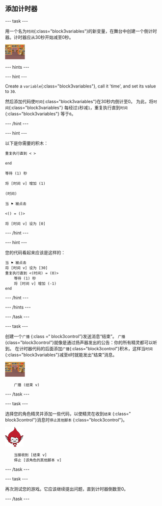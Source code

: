 ## 添加计时器

\--- task \---

用一个名为`时间`{:class="block3variables"}的新变量，在舞台中创建一个倒计时器。计时器应从30秒开始减至0秒。

![舞台精灵](images/stage-sprite.png)

\--- hints \---

\--- hint \---

Create a `variable`{:class="block3variables"}, call it 'time', and set its value to `30`.

然后添加代码使`时间`{:class="block3variables"}在30秒内倒计至0。 为此，将`时间`{:class="block3variables"} 每经过`1`秒减`1`，重复执行直到`时间`{:class="block3variables"} 等于`0`。

\--- /hint \---

\--- hint \---

以下是你需要的积木：

```blocks3
重复执行直到 < >

end

等待 (1) 秒

将 [时间 v] 增加 (1)

(时间)

当 ⚑ 被点击

<() = ()>

将 [时间 v] 设为 [0]
```

\--- /hint \---

\--- hint \---

您的代码看起来应该是这样的：

```blocks3
当 ⚑ 被点击
将 [时间 v] 设为 [30]
重复执行直到 <(时间) = (0)>
    等待 (1) 秒
    将 [时间 v] 增加 (-1)
end
```

\--- /hint \---

\--- /hints \---

\--- /task \---

\--- task \---

创建一个`广播` {:class =“ block3control”}发送消息“结束”。 `广播` {class="block3control"}就像是通过扬声器发出的公告：你的所有精灵都可以听到。 在计时器代码的后面添加`广播`{:class="block3control"}积木，这样当`时间`{:class="block3variables"}减至`0`时就能发出“结束”消息。

![舞台精灵](images/stage-sprite.png)

```blocks3
    广播 (结束 v)
```

\--- /task \---

\--- task \---

选择您的角色精灵并添加一些代码，以使精灵在收到`结束` {:class=" block3control"}消息时`停止其他脚本` {:class="block3control"}。

![Giga精灵](images/giga-sprite.png)

```blocks3
    当接收到 [结束 v]
    停止 [该角色的其他脚本 v]
```

\--- /task \---

\--- task \---

再次测试您的游戏。它应该继续提出问题，直到计时器倒数至0。

\--- /task \---